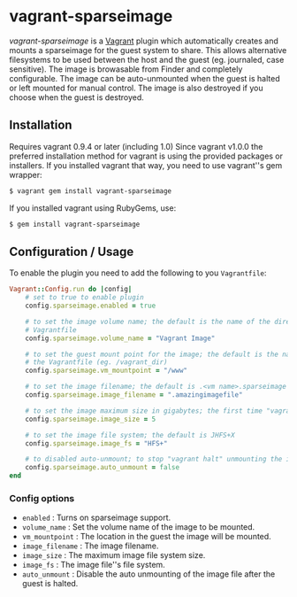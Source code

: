 # vagrant-sparseimage

*vagrant-sparseimage* is a [Vagrant](http://vagrantup.com) plugin which automatically creates and mounts a sparseimage for the guest system to share. This allows alternative filesystems to be used between the host and the guest (eg. journaled, case sensitive). The image is browasable from Finder and completely configurable. The image can be auto-unmounted when the guest is halted or left mounted for manual control. The image is also destroyed if you choose when the guest is destroyed.

## Installation

Requires vagrant 0.9.4 or later (including 1.0)
Since vagrant v1.0.0 the preferred installation method for vagrant is using the provided packages or installers. 
If you installed vagrant that way, you need to use vagrant''s gem wrapper:

```bash
$ vagrant gem install vagrant-sparseimage
```

If you installed vagrant using RubyGems, use:

```bash
$ gem install vagrant-sparseimage
```

## Configuration / Usage

To enable the plugin you need to add the following to you `Vagrantfile`:

```ruby
Vagrant::Config.run do |config|
	# set to true to enable plugin
	config.sparseimage.enabled = true

	# to set the image volume name; the default is the name of the directory containing the
	# Vagrantfile
	config.sparseimage.volume_name = "Vagrant Image"

	# to set the guest mount point for the image; the default is the name of the directory containing
	# the Vagrantfile (eg. /vagrant_dir)
	config.sparseimage.vm_mountpoint = "/www"

	# to set the image filename; the default is .<vm name>.sparseimage
	config.sparseimage.image_filename = ".amazingimagefile"

	# to set the image maximum size in gigabytes; the first time "vagrant up" the system you will be prompted
	config.sparseimage.image_size = 5

	# to set the image file system; the default is JHFS+X
	config.sparseimage.image_fs = "HFS+"

	# to disabled auto-unmount; to stop "vagrant halt" unmounting the image
	config.sparseimage.auto_unmount = false
end
```

### Config options

* `enabled` : Turns on sparseimage support.
* `volume_name` : Set the volume name of the image to be mounted.
* `vm_mountpoint` : The location in the guest the image will be mounted.
* `image_filename` : The image filename.
* `image_size` : The maximum image file system size.
* `image_fs` : The image file''s file system.
* `auto_unmount` : Disable the auto unmounting of the image file after the guest is halted.


